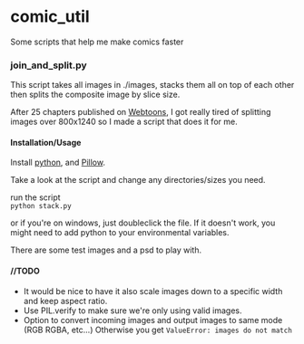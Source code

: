# comic_util
Some scripts that help me make comics faster

### join_and_split.py
This script takes all images in ./images, stacks them all on top of each other then splits the composite image by slice size.

After 25 chapters published on [Webtoons](http://www.webtoons.com/en/challenge/a-fools-deception/list?title_no=2758), I got really tired of splitting images over 800x1240 so I made a script that does it for me.

#### Installation/Usage
Install [python](https://www.python.org/downloads/), and [Pillow](http://pillow.readthedocs.io/en/3.1.x/installation.html).

Take a look at the script and change any directories/sizes you need.

run the script  
`python stack.py`

or if you're on windows, just doubleclick the file. If it doesn't work, you might need to add python to your environmental variables.

There are some test images and a psd to play with.

#### //TODO
 - It would be nice to have it also scale images down to a specific width and keep aspect ratio.
 - Use PIL.verify to make sure we're only using valid images.
 - Option to convert incoming images and output images to same mode (RGB RGBA, etc...) Otherwise you get `ValueError: images do not match`  
